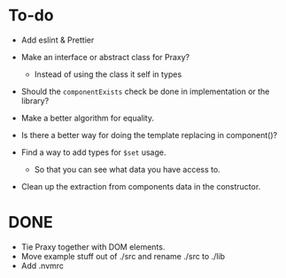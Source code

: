 # To-do

- Add eslint & Prettier
- Make an interface or abstract class for Praxy?
  - Instead of using the class it self in types

- Should the `componentExists` check be done in implementation or the library?
- Make a better algorithm for equality.
- Is there a better way for doing the template replacing in component()?
- Find a way to add types for `$set` usage.
  - So that you can see what data you have access to.
- Clean up the extraction from components data in the constructor.

# DONE

- Tie Praxy together with DOM elements.
- Move example stuff out of ./src and rename ./src to ./lib
- Add .nvmrc
